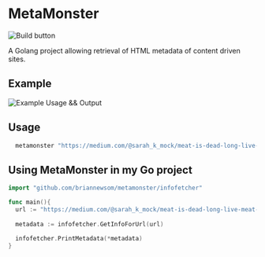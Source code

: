 # MetaMonster
![Build button](https://travis-ci.org/BrianNewsom/MetaMonster.svg?branch=master)

A Golang project allowing retrieval of HTML metadata of content driven sites.

## Example
![Example Usage && Output](http://i.imgur.com/p4b5fIC.png)

## Usage
```sh
  metamonster "https://medium.com/@sarah_k_mock/meat-is-dead-long-live-meat-a86a7cfe7ecf" 
```

## Using MetaMonster in my Go project
```go
import "github.com/briannewsom/metamonster/infofetcher"

func main(){
  url := "https://medium.com/@sarah_k_mock/meat-is-dead-long-live-meat-a86a7cfe7ecf"
  
  metadata := infofetcher.GetInfoForUrl(url)

  infofetcher.PrintMetadata(*metadata)
}
```
